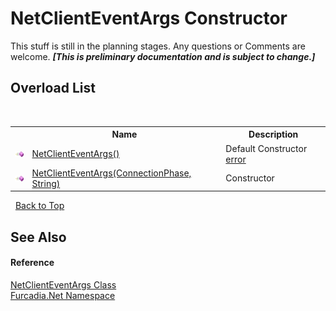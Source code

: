 # NetClientEventArgs Constructor 
This stuff is still in the planning stages. Any questions or Comments are welcome. _**\[This is preliminary documentation and is subject to change.\]**_


## Overload List
&nbsp;<table><tr><th></th><th>Name</th><th>Description</th></tr><tr><td>![Public method](media/pubmethod.gif "Public method")</td><td><a href="M_Furcadia_Net_NetClientEventArgs__ctor">NetClientEventArgs()</a></td><td>
Default Constructor <a href="T_Furcadia_Net_ConnectionPhase">error</a></td></tr><tr><td>![Public method](media/pubmethod.gif "Public method")</td><td><a href="M_Furcadia_Net_NetClientEventArgs__ctor_1">NetClientEventArgs(ConnectionPhase, String)</a></td><td>
Constructor</td></tr></table>&nbsp;
<a href="#netclienteventargs-constructor">Back to Top</a>

## See Also


#### Reference
<a href="T_Furcadia_Net_NetClientEventArgs">NetClientEventArgs Class</a><br /><a href="N_Furcadia_Net">Furcadia.Net Namespace</a><br />